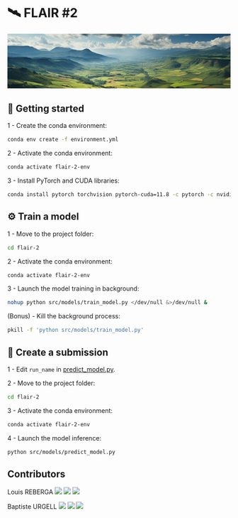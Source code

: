 # 🛰️ FLAIR #2

<img src="assets/bandeau.jpg">

## 🏁 Getting started

1 - Create the conda environment:
```bash
conda env create -f environment.yml
```

2 - Activate the conda environment:
```bash
conda activate flair-2-env
```

3 - Install PyTorch and CUDA libraries:
```bash
conda install pytorch torchvision pytorch-cuda=11.8 -c pytorch -c nvidia
```

## ⚙️ Train a model 

1 - Move to the project folder:
```bash
cd flair-2
```

2 - Activate the conda environment:
```bash
conda activate flair-2-env
```

3 - Launch the model training in background:
```bash
nohup python src/models/train_model.py </dev/null &>/dev/null &
```

(Bonus) - Kill the background process:
```bash
pkill -f 'python src/models/train_model.py'
```

## 📝 Create a submission

1 - Edit `run_name` in [predict_model.py](src%2Fmodels%2Fpredict_model.py).

2 - Move to the project folder:
```bash
cd flair-2
```

3 - Activate the conda environment:
```bash
conda activate flair-2-env
```

4 - Launch the model inference:
```bash
python src/models/predict_model.py
```

## Contributors

Louis REBERGA <a href="https://twitter.com/rbrgAlou"><img src="https://abs.twimg.com/favicons/twitter.3.ico" width="18px"/></a> <a href="https://www.linkedin.com/in/louisreberga/"><img src="https://static.licdn.com/sc/h/akt4ae504epesldzj74dzred8" width="18px"/></a> <a href="louis.reberga@gmail.com"><img src="https://www.google.com/a/cpanel/aqsone.com/images/favicon.ico" width="18px"/></a>

Baptiste URGELL <a href="https://twitter.com/Baptiste2108"><img src="https://abs.twimg.com/favicons/twitter.3.ico" width="18px"/></a> <a href="https://www.linkedin.com/in/baptiste-urgell/"><img src="https://static.licdn.com/sc/h/akt4ae504epesldzj74dzred8" width="18px"/></a> <a href="baptiste.u@gmail.com"><img src="https://www.google.com/a/cpanel/aqsone.com/images/favicon.ico" width="18px"/></a> 


